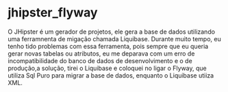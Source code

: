# jhipster_flyway

O JHipster é um gerador de projetos, ele gera a base de dados utilizando uma ferramnenta de migação chamada Liquibase. Durante muito tempo, eu tenho tido problemas com essa ferramenta, pois sempre que eu queria gerar novas tabelas ou atributos, eu me deparava com um erro de incompatibilidade do banco de dados de desenvolvimento e o de produção,a solução, tirei o Liquibase e coloquei no ligar o Flyway, que utiliza Sql Puro para migrar a base de dados, enquanto o Liquibase utiiza XML.
